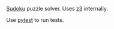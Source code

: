 [Sudoku][] puzzle solver.  Uses [z3][] internally.

Use [pytest][] to run tests.

[sudoku]: https://en.wikipedia.org/wiki/Sudoku
[z3]: https://github.com/Z3Prover/z3
[pytest]: https://pytest.org/
